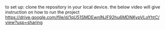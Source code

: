 to set up:
 clone the repository in your local device.
 the below video will give instruction on how to run the project
 https://drive.google.com/file/d/1qU51SMDEwnlNJF92hu6MDNKypVLoYhtC/view?usp=sharing



 
 
